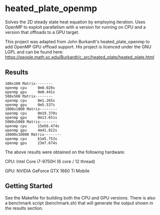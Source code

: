 # heated_plate_openmp
Solves the 2D steady state heat equation by employing iteration. Uses OpenMP to exploit parallelism with a version for running on CPU and a version that offloads to a GPU target.

This project was adapted from John Burkardt's heated_plate_openmp to add OpenMP GPU offload support. His project is licenced under the GNU LGPL and can be found here:
https://people.math.sc.edu/Burkardt/c_src/heated_plate/heated_plate.html


## Results

    100x100 Matrix--------
    openmp cpu     0m0.028s
    openmp gpu     0m0.441s
    500x500 Matrix--------
    openmp cpu     0m1.265s
    openmp gpu     0m5.537s
    1000x1000 Matrix--------
    openmp cpu     0m19.370s
    openmp gpu     0m13.651s
    5000x5000 Matrix--------
    openmp cpu     15m56.474s
    openmp gpu     4m41.812s
    10000x10000 Matrix--------
    openmp cpu     61m5.753s
    openmp gpu     23m7.674s

The above results were obtained on the following hardware:

CPU: Intel Core i7-9750H (6 core / 12 thread)

GPU: NVIDIA GeForce GTX 1660 Ti Mobile


## Getting Started

See the Makefile for building both the CPU and GPU versions. There is also a benchmark script (benchmark.sh) that will generate the output shown in the results section.
